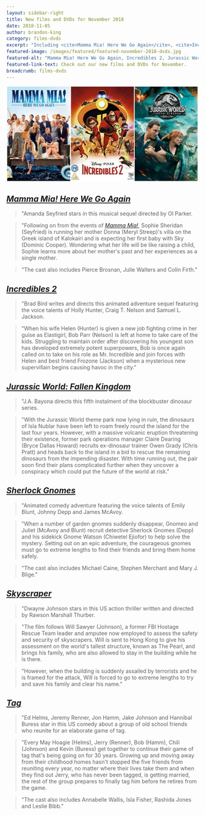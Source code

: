 ```yaml
---
layout: sidebar-right
title: New films and DVDs for November 2018
date: 2018-11-05
author: brandon-king
category: films-dvds
excerpt: "Including <cite>Mamma Mia! Here We Go Again</cite>, <cite>Incredibles 2</cite> and <cite>Jurassic World: Fallen Kingdom</cite>."
featured-image: /images/featured/featured-november-2018-dvds.jpg
featured-alt: "Mamma Mia! Here We Go Again, Incredibles 2, Jurassic World: Fallen Kingdom"
featured-link-text: Check out our new films and DVDs for November.
breadcrumb: films-dvds
---
```


![Mamma Mia! Here We Go Again, Incredibles 2, Jurassic World: Fallen Kingdom](/images/featured/featured-november-2018-dvds.jpg)

## [<cite>Mamma Mia! Here We Go Again</cite>](https://suffolk.spydus.co.uk/cgi-bin/spydus.exe/ENQ/OPAC/BIBENQ?BRN=2473907)

> "Amanda Seyfried stars in this musical sequel directed by Ol Parker.

> "Following on from the events of [<cite>Mamma Mia!</cite>](https://suffolk.spydus.co.uk/cgi-bin/spydus.exe/ENQ/OPAC/BIBENQ?BRN=900752), Sophie Sheridan (Seyfried) is running her mother Donna (Meryl Streep)'s villa on the Greek island of Kalokairi and is expecting her first baby with Sky (Dominic Cooper). Wondering what her life will be like raising a child, Sophie learns more about her mother's past and her experiences as a single mother.

> "The cast also includes Pierce Brosnan, Julie Walters and Colin Firth."

## [<cite>Incredibles 2</cite>](https://suffolk.spydus.co.uk/cgi-bin/spydus.exe/ENQ/OPAC/BIBENQ?BRN=2493681)

> "Brad Bird writes and directs this animated adventure sequel featuring the voice talents of Holly Hunter, Craig T. Nelson and Samuel L. Jackson.

> "When his wife Helen (Hunter) is given a new job fighting crime in her guise as Elastigirl, Bob Parr (Nelson) is left at home to take care of the kids. Struggling to maintain order after discovering his youngest son has developed extremely potent superpowers, Bob is once again called on to take on his role as Mr. Incredible and join forces with Helen and best friend Frozone (Jackson) when a mysterious new supervillain begins causing havoc in the city."

## [<cite>Jurassic World: Fallen Kingdom</cite>](https://suffolk.spydus.co.uk/cgi-bin/spydus.exe/ENQ/OPAC/BIBENQ?BRN=2473904)

> "J.A. Bayona directs this fifth instalment of the blockbuster dinosaur series.

> "With the Jurassic World theme park now lying in ruin, the dinosaurs of Isla Nublar have been left to roam freely round the island for the last four years. However, with a massive volcanic eruption threatening their existence, former park operations manager Claire Dearing (Bryce Dallas Howard) recruits ex-dinosaur trainer Owen Grady (Chris Pratt) and heads back to the island in a bid to rescue the remaining dinosaurs from the impending disaster. With time running out, the pair soon find their plans complicated further when they uncover a conspiracy which could put the future of the world at risk."

## [<cite>Sherlock Gnomes</cite>](https://suffolk.spydus.co.uk/cgi-bin/spydus.exe/ENQ/OPAC/BIBENQ?BRN=2422222)

> "Animated comedy adventure featuring the voice talents of Emily Blunt, Johnny Depp and James McAvoy.

> "When a number of garden gnomes suddenly disappear, Gnomeo and Juliet (McAvoy and Blunt) recruit detective Sherlock Gnomes (Depp) and his sidekick Gnome Watson (Chiwetel Ejiofor) to help solve the mystery. Setting out on an epic adventure, the courageous gnomes must go to extreme lengths to find their friends and bring them home safely.

> "The cast also includes Michael Caine, Stephen Merchant and Mary J. Blige."

## [<cite>Skyscraper</cite>](https://suffolk.spydus.co.uk/cgi-bin/spydus.exe/ENQ/OPAC/BIBENQ?BRN=2473905)

> "Dwayne Johnson stars in this US action thriller written and directed by Rawson Marshall Thurber.

> "The film follows Will Sawyer (Johnson), a former FBI Hostage Rescue Team leader and amputee now employed to assess the safety and security of skyscrapers. Will is sent to Hong Kong to give his assessment on the world's tallest structure, known as The Pearl, and brings his family, who are also allowed to stay in the building while he is there.

> "However, when the building is suddenly assailed by terrorists and he is framed for the attack, Will is forced to go to extreme lengths to try and save his family and clear his name."

## [<cite>Tag</cite>](https://suffolk.spydus.co.uk/cgi-bin/spydus.exe/ENQ/OPAC/BIBENQ?BRN=2454317)

> "Ed Helms, Jeremy Renner, Jon Hamm, Jake Johnson and Hannibal Buress star in this US comedy about a group of old school friends who reunite for an elaborate game of tag.

> "Every May Hoagie (Helms), Jerry (Renner), Bob (Hamm), Chili (Johnson) and Kevin (Buress) get together to continue their game of tag that's being going on for 30 years. Growing up and moving away from their childhood homes hasn't stopped the five friends from reuniting every year, no matter where their lives take them and when they find out Jerry, who has never been tagged, is getting married, the rest of the group prepares to finally tag him before he retires from the game.

> "The cast also includes Annabelle Wallis, Isla Fisher, Rashida Jones and Leslie Bibb."
